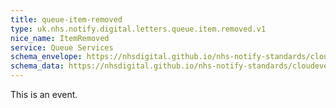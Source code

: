 ```yaml
---
title: queue-item-removed
type: uk.nhs.notify.digital.letters.queue.item.removed.v1
nice_name: ItemRemoved
service: Queue Services
schema_envelope: https://nhsdigital.github.io/nhs-notify-standards/cloudevents/nhs-notify-example-event.schema.json
schema_data: https://nhsdigital.github.io/nhs-notify-standards/cloudevents/nhs-notify-example-event-data.schema.json
---
```


This is an event.

